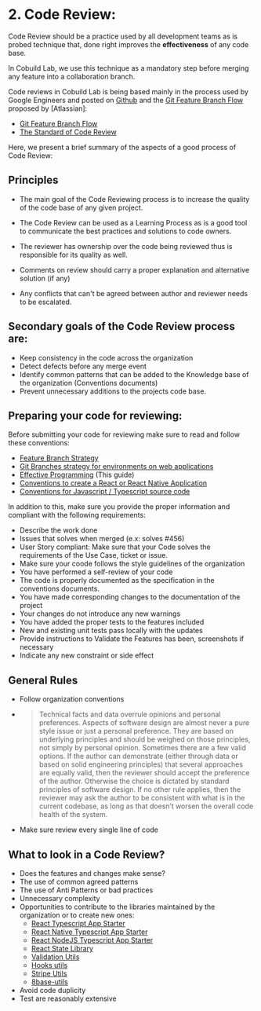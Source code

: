 # 2. Code Review:

Code Review should be a practice used by all development teams as is probed technique that, done right improves the **effectiveness** of any code base.

In Cobuild Lab, we use this technique as a mandatory step before merging any feature into a collaboration branch. 

Code reviews in Cobuild Lab is being based mainly in the process used by Google Engineers and posted on [Github](https://google.github.com) and the [Git Feature Branch Flow](https://www.atlassian.com/git/tutorials/comparing-workflows/feature-branch-workflow) proposed by [Atlassian]:

- [Git Feature Branch Flow](https://www.atlassian.com/git/tutorials/comparing-workflows/feature-branch-workflow)
- [The Standard of Code Review](https://google.github.io/eng-practices/review/reviewer/standard.html)
 
Here, we present a brief summary of the aspects of a good process of Code Review:

## Principles

- The main goal of the Code Reviewing process is to increase the quality of the code base of any given project.
- The Code Review can be used as a Learning Process as is a good tool to communicate the best practices and solutions to code owners.  
- The reviewer has ownership over the code being reviewed thus is responsible for its quality as well. 

- Comments on review should carry a proper explanation and alternative solution (if any)
- Any conflicts that can't be agreed between author and reviewer needs to be escalated. 

## Secondary goals of the Code Review process are:

- Keep consistency in the code across the organization
- Detect defects before any merge event
- Identify common patterns that can be added to the Knowledge base of the organization (Conventions documents)
- Prevent unnecessary additions to the projects code base.

## Preparing your code for reviewing:

Before submitting your code for reviewing make sure to read and follow these conventions:

- [Feature Branch Strategy](https://www.atlassian.com/git/tutorials/comparing-workflows/feature-branch-workflow)
- [Git Branches strategy for environments on web applications](https://www.devsup.io/git-branches-strategy-for-environment-deployment-on-web-applications/)
- [Effective Programming](https://www.devsup.io/effective-programming-at-cobuildlab/) (This guide)
- [Conventions to create a React or React Native Application](https://www.devsup.io/conventions-to-create-a-react-application/)
- [Conventions for Javascript / Typescript source code](https://www.devsup.io/conventions-for-javascript-typescript-source-code/)

In addition to this, make sure you provide the proper information and compliant with the following requirements:

- Describe the work done
- Issues that solves when merged (e.x: solves #456)
- User Story compliant: Make sure that your Code solves the requirements of the Use Case, ticket or issue.
- Make sure your coode follows the style guidelines of the organization
- You have performed a self-review of your code
- The code is properly documented as the specification in the conventions documents.
- You have made corresponding changes to the documentation of the project
- Your changes do not introduce any new warnings
- You have added the proper tests to the features included
- New and existing unit tests pass locally with the updates
- Provide instructions to Validate the Features has been, screenshots if necessary
- Indicate any new constraint or side effect


## General Rules

- Follow organization conventions
- > Technical facts and data overrule opinions and personal preferences.
  > Aspects of software design are almost never a pure style issue or just a personal preference. They are based on underlying principles and should be weighed on those principles, not simply by personal opinion. Sometimes there are a few valid options. If the author can demonstrate (either through data or based on solid engineering principles) that several approaches are equally valid, then the reviewer should accept the preference of the author. Otherwise the choice is dictated by standard principles of software design.
  > If no other rule applies, then the reviewer may ask the author to be consistent with what is in the current codebase, as long as that doesn’t worsen the overall code health of the system.
- Make sure review every single line of code

## What to look in a Code Review?

- Does the features and changes make sense?
- The use of common agreed patterns
- The use of Anti Patterns or bad practices
- Unnecessary complexity
- Opportunities to contribute to the libraries maintained by the organization or to create new ones:
    * [React Typescript App Starter](https://github.com/cobuildlab/create-react-typescript-app)
    * [React Native Typescript App Starter](https://github.com/cobuildlab/create-react-native-typescript-app)
    * [React NodeJS Typescript App Starter](https://github.com/cobuildlab/create-nodejs-app)
    * [React State Library](https://github.com/cobuildlab/react-simple-state)
    * [Validation Utils](https://github.com/cobuildlab/validation-utils)
    * [Hooks utils](https://github.com/cobuildlab/hooks-utils)
    * [Stripe Utils](https://github.com/cobuildlab/stripe-utils)
    * [8base-utils](https://github.com/cobuildlab/8base-utils)
 - Avoid code duplicity
 - Test are reasonably extensive
    
